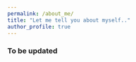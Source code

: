 ```yaml
---
permalink: /about_me/
title: "Let me tell you about myself.."
author_profile: true
---
```


### To be updated
